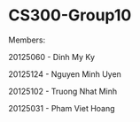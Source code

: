 # CS300-Group10
 
Members:

20125060 - Dinh My Ky

20125124 - Nguyen Minh Uyen

20125102 - Truong Nhat Minh

20125031 - Pham Viet Hoang
